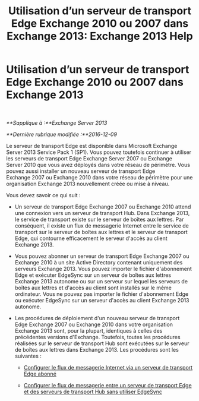 ﻿---
title: 'Utilisation d’un serveur de transport Edge Exchange 2010 ou 2007 dans Exchange 2013: Exchange 2013 Help'
TOCTitle: Utilisation d’un serveur de transport Edge Exchange 2010 ou 2007 dans Exchange 2013
ms:assetid: ce99b4bd-868c-4767-9009-e22c17ac0ac7
ms:mtpsurl: https://technet.microsoft.com/fr-fr/library/JJ150569(v=EXCHG.150)
ms:contentKeyID: 50479195
ms.date: 04/24/2018
mtps_version: v=EXCHG.150
ms.translationtype: HT
---

# Utilisation d’un serveur de transport Edge Exchange 2010 ou 2007 dans Exchange 2013

 

_**Sapplique à :**Exchange Server 2013_

_**Dernière rubrique modifiée :**2016-12-09_

Le serveur de transport Edge est disponible dans Microsoft Exchange Server 2013 Service Pack 1 (SP1). Vous pouvez toutefois continuer à utiliser les serveurs de transport Edge Exchange Server 2007 ou Exchange Server 2010 que vous avez déployés dans votre réseau de périmètre. Vous pouvez aussi installer un nouveau serveur de transport Edge Exchange 2007 ou Exchange 2010 dans votre réseau de périmètre pour une organisation Exchange 2013 nouvellement créée ou mise à niveau.

Vous devez savoir ce qui suit :

  - Un serveur de transport Edge Exchange 2007 ou Exchange 2010 attend une connexion vers un serveur de transport Hub. Dans Exchange 2013, le service de transport existe sur le serveur de boîtes aux lettres. Par conséquent, il existe un flux de messagerie Internet entre le service de transport sur le serveur de boîtes aux lettres et le serveur de transport Edge, qui contourne efficacement le serveur d'accès au client Exchange 2013.

  - Vous pouvez abonner un serveur de transport Edge Exchange 2007 ou Exchange 2010 à un site Active Directory contenant uniquement des serveurs Exchange 2013. Vous pouvez importer le fichier d'abonnement Edge et exécuter EdgeSync sur un serveur de boîtes aux lettres Exchange 2013 autonome ou sur un serveur sur lequel les serveurs de boîtes aux lettres et d'accès au client sont installés sur le même ordinateur. Vous ne pouvez pas importer le fichier d'abonnement Edge ou exécuter EdgeSync sur un serveur d'accès au client Exchange 2013 autonome.

  - Les procédures de déploiement d'un nouveau serveur de transport Edge Exchange 2007 ou Exchange 2010 dans votre organisation Exchange 2013 sont, pour la plupart, identiques à celles des précédentes versions d'Exchange. Toutefois, toutes les procédures réalisées sur le serveur de transport Hub sont exécutées sur le serveur de boîtes aux lettres dans Exchange 2013. Les procédures sont les suivantes :
    
      - [Configurer le flux de messagerie Internet via un serveur de transport Edge abonné](https://go.microsoft.com/fwlink/p/?linkid=275859)
    
      - [Configurer le flux de messagerie entre un serveur de transport Edge et des serveurs de transport Hub sans utiliser EdgeSync](https://go.microsoft.com/fwlink/p/?linkid=276661)

